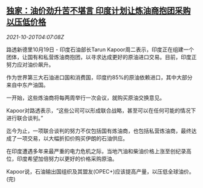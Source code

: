 <!--1634704262000-->
[独家：油价劲升苦不堪言 印度计划让炼油商抱团采购以压低价格](https://cn.reuters.com/article/exclusive-india-group-deal-refiners-1019-idCNKBS2HA0AR)
------

<div><i>2021-10-20T04:07:08Z</i></div><p>路透新德里10月19日 - 印度石油部长Tarun Kapoor周二表示，印度正在组建一个团体，让国有和私营炼油商抱团，以寻求达成更好的原油进口交易。目前，印度正努力应对油价飙升。</p><p>作为世界第三大石油进口国和消费国，印度约85%的原油依赖进口，其中大部分来自中东产油国。</p><p>一开始，这些炼油商将每两周举行一次会议，就购买原油交换意见。</p><p>Kapoor对路透表示，“这些公司可以形成联合战略，甚至可以在任何可能的情况下进行联合谈判。”</p><p>迄今为止，一项联合谈判的努力不仅包括国有炼油商，也包括私营炼油商，最终达成了一项交易，以大幅折扣价购买伊朗的石油供应。</p><p>在印度遭遇多年来最严重的电力危机之际，当地汽油和柴油价格上涨至创纪录高位，印度希望加倍努力以更好的价格采购原油。</p><p>Kapoor说，石油输出国组织及其盟友(OPEC+)应该提高产量，以压低全球油价。(完)</p>
